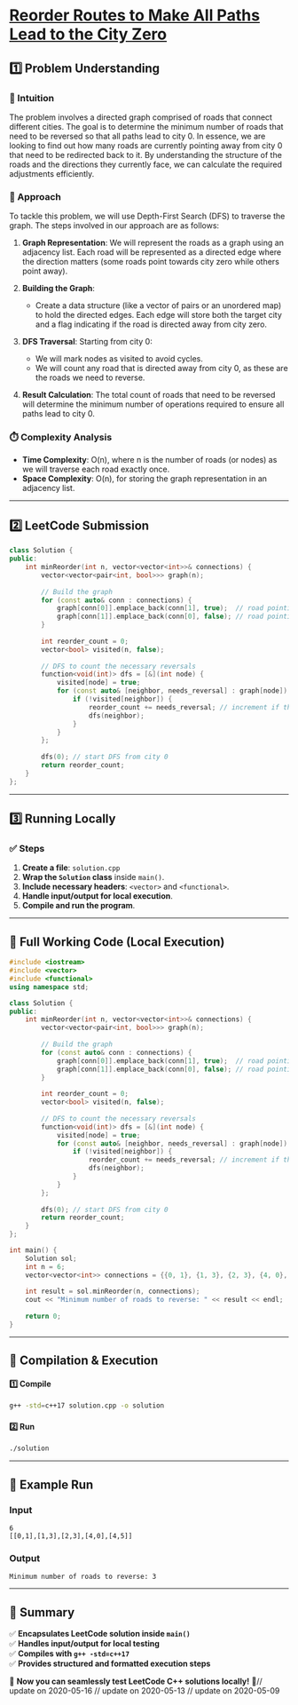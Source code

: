 # **[Reorder Routes to Make All Paths Lead to the City Zero](https://leetcode.com/problems/reorder-routes-to-make-all-paths-lead-to-the-city-zero/description/)**  

## **1️⃣ Problem Understanding**  
### **📌 Intuition**  
The problem involves a directed graph comprised of roads that connect different cities. The goal is to determine the minimum number of roads that need to be reversed so that all paths lead to city 0. In essence, we are looking to find out how many roads are currently pointing away from city 0 that need to be redirected back to it. By understanding the structure of the roads and the directions they currently face, we can calculate the required adjustments efficiently.

### **🚀 Approach**  
To tackle this problem, we will use Depth-First Search (DFS) to traverse the graph. The steps involved in our approach are as follows:

1. **Graph Representation**: We will represent the roads as a graph using an adjacency list. Each road will be represented as a directed edge where the direction matters (some roads point towards city zero while others point away).

2. **Building the Graph**:
   - Create a data structure (like a vector of pairs or an unordered map) to hold the directed edges. Each edge will store both the target city and a flag indicating if the road is directed away from city zero.

3. **DFS Traversal**: Starting from city 0:
   - We will mark nodes as visited to avoid cycles.
   - We will count any road that is directed away from city 0, as these are the roads we need to reverse.
  
4. **Result Calculation**: The total count of roads that need to be reversed will determine the minimum number of operations required to ensure all paths lead to city 0.

### **⏱️ Complexity Analysis**  
- **Time Complexity**: O(n), where n is the number of roads (or nodes) as we will traverse each road exactly once.
- **Space Complexity**: O(n), for storing the graph representation in an adjacency list.

---  

## **2️⃣ LeetCode Submission**  
```cpp
class Solution {
public:
    int minReorder(int n, vector<vector<int>>& connections) {
        vector<vector<pair<int, bool>>> graph(n);
        
        // Build the graph
        for (const auto& conn : connections) {
            graph[conn[0]].emplace_back(conn[1], true);  // road pointing away from city 0
            graph[conn[1]].emplace_back(conn[0], false); // road pointing towards city 0
        }
        
        int reorder_count = 0;
        vector<bool> visited(n, false);
        
        // DFS to count the necessary reversals
        function<void(int)> dfs = [&](int node) {
            visited[node] = true;
            for (const auto& [neighbor, needs_reversal] : graph[node]) {
                if (!visited[neighbor]) {
                    reorder_count += needs_reversal; // increment if the road needs to be reversed
                    dfs(neighbor);
                }
            }
        };
        
        dfs(0); // start DFS from city 0
        return reorder_count;
    }
};
```  

---  

## **3️⃣ Running Locally**  
### **✅ Steps**  
1. **Create a file**: `solution.cpp`  
2. **Wrap the `Solution` class** inside `main()`.  
3. **Include necessary headers**: `<vector>` and `<functional>`.  
4. **Handle input/output for local execution**.  
5. **Compile and run the program**.  

---  

## **📝 Full Working Code (Local Execution)**  
```cpp
#include <iostream>
#include <vector>
#include <functional>
using namespace std;

class Solution {
public:
    int minReorder(int n, vector<vector<int>>& connections) {
        vector<vector<pair<int, bool>>> graph(n);
        
        // Build the graph
        for (const auto& conn : connections) {
            graph[conn[0]].emplace_back(conn[1], true);  // road pointing away from city 0
            graph[conn[1]].emplace_back(conn[0], false); // road pointing towards city 0
        }
        
        int reorder_count = 0;
        vector<bool> visited(n, false);
        
        // DFS to count the necessary reversals
        function<void(int)> dfs = [&](int node) {
            visited[node] = true;
            for (const auto& [neighbor, needs_reversal] : graph[node]) {
                if (!visited[neighbor]) {
                    reorder_count += needs_reversal; // increment if the road needs to be reversed
                    dfs(neighbor);
                }
            }
        };
        
        dfs(0); // start DFS from city 0
        return reorder_count;
    }
};

int main() {
    Solution sol;
    int n = 6;
    vector<vector<int>> connections = {{0, 1}, {1, 3}, {2, 3}, {4, 0}, {4, 5}};
    
    int result = sol.minReorder(n, connections);
    cout << "Minimum number of roads to reverse: " << result << endl;
    
    return 0;
}
```  

---  

## **🔧 Compilation & Execution**  
#### **1️⃣ Compile**  
```bash
g++ -std=c++17 solution.cpp -o solution
```  

#### **2️⃣ Run**  
```bash
./solution
```  

---  

## **🎯 Example Run**  
### **Input**  
```
6
[[0,1],[1,3],[2,3],[4,0],[4,5]]
```  
### **Output**  
```
Minimum number of roads to reverse: 3
```  

---  

## **📌 Summary**  
✅ **Encapsulates LeetCode solution inside `main()`**  
✅ **Handles input/output for local testing**  
✅ **Compiles with `g++ -std=c++17`**  
✅ **Provides structured and formatted execution steps**  

🚀 **Now you can seamlessly test LeetCode C++ solutions locally!** 🚀// update on 2020-05-16
// update on 2020-05-13
// update on 2020-05-09
